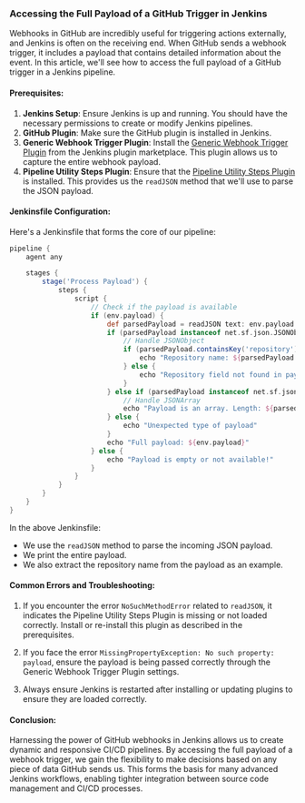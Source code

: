 ### Accessing the Full Payload of a GitHub Trigger in Jenkins

Webhooks in GitHub are incredibly useful for triggering actions externally, and Jenkins is often on the receiving end. When GitHub sends a webhook trigger, it includes a payload that contains detailed information about the event. In this article, we'll see how to access the full payload of a GitHub trigger in a Jenkins pipeline.

#### Prerequisites:

1. **Jenkins Setup**: Ensure Jenkins is up and running. You should have the necessary permissions to create or modify Jenkins pipelines.
2. **GitHub Plugin**: Make sure the GitHub plugin is installed in Jenkins.
3. **Generic Webhook Trigger Plugin**: Install the [Generic Webhook Trigger Plugin](https://plugins.jenkins.io/generic-webhook-trigger/) from the Jenkins plugin marketplace. This plugin allows us to capture the entire webhook payload.
4. **Pipeline Utility Steps Plugin**: Ensure that the [Pipeline Utility Steps Plugin](https://plugins.jenkins.io/pipeline-utility-steps/) is installed. This provides us the `readJSON` method that we'll use to parse the JSON payload.

#### Jenkinsfile Configuration:

Here's a Jenkinsfile that forms the core of our pipeline:

```groovy
pipeline {
    agent any

    stages {
        stage('Process Payload') {
            steps {
                script {
                    // Check if the payload is available
                    if (env.payload) {
                        def parsedPayload = readJSON text: env.payload
                        if (parsedPayload instanceof net.sf.json.JSONObject) {
                            // Handle JSONObject
                            if (parsedPayload.containsKey('repository')) {
                                echo "Repository name: ${parsedPayload.repository.name}"
                            } else {
                                echo "Repository field not found in payload"
                            }
                        } else if (parsedPayload instanceof net.sf.json.JSONArray) {
                            // Handle JSONArray
                            echo "Payload is an array. Length: ${parsedPayload.size()}"
                        } else {
                            echo "Unexpected type of payload"
                        }
                        echo "Full payload: ${env.payload}"
                    } else {
                        echo "Payload is empty or not available!"
                    }
                }
            }
        }
    }
}
```

In the above Jenkinsfile:

- We use the `readJSON` method to parse the incoming JSON payload.
- We print the entire payload.
- We also extract the repository name from the payload as an example.

#### Common Errors and Troubleshooting:

1. If you encounter the error `NoSuchMethodError` related to `readJSON`, it indicates the Pipeline Utility Steps Plugin is missing or not loaded correctly. Install or re-install this plugin as described in the prerequisites.

2. If you face the error `MissingPropertyException: No such property: payload`, ensure the payload is being passed correctly through the Generic Webhook Trigger Plugin settings.

3. Always ensure Jenkins is restarted after installing or updating plugins to ensure they are loaded correctly.

#### Conclusion:

Harnessing the power of GitHub webhooks in Jenkins allows us to create dynamic and responsive CI/CD pipelines. By accessing the full payload of a webhook trigger, we gain the flexibility to make decisions based on any piece of data GitHub sends us. This forms the basis for many advanced Jenkins workflows, enabling tighter integration between source code management and CI/CD processes.
